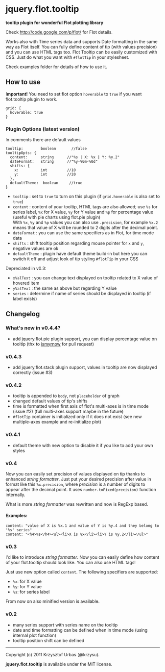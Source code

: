 # jquery.flot.tooltip
__tooltip plugin for wonderful Flot plotting library__

Check http://code.google.com/p/flot/ for Flot details.

Works also with Time series data and supports Date formatting in the same way as Flot itself.
You can fully define content of tip (with values precision) and you can use HTML tags too.
Flot Tooltip can be easily customized with CSS. Just do what you want with `#flotTip` in your stylesheet.

Check examples folder for details of how to use it.


## How to use

__Important!__ You need to set flot option `hoverable` to `true` if you want flot.tooltip plugin to work.

    grid: {
      hoverable: true 
    }

### Plugin Options (latest version)

In comments there are default values  

    tooltip:        boolean       //false
    tooltipOpts: {
      content:      string      //"%s | X: %x | Y: %y.2"
      dateFormat:   string      //"%y-%0m-%0d"
      shifts: { 
        x:          int         //10
        y:          int         //20
      },
      defaultTheme:  boolean     //true
    }


-   `tooltip` : set to `true` to turn on this plugin (if `grid.hoverable` is also set to `true`)
-   `content` : content of your tooltip, HTML tags are also allowed; use `%s` for series label, `%x` for X value, `%y` for Y value and `%p` for percentage value (useful with pie charts using flot.pie plugin)  
	With `%x`, `%y` and `%p` values you can also use `.precision`, for example `%x.2` means that value of X will be rounded to 2 digits after the decimal point.
-   `dateFormat` : you can use the same specifiers as in Flot, for time mode data
-   `shifts` : shift tooltip position regarding mouse pointer for `x` and `y`, negative values are ok
-   `defaultTheme` : plugin have default theme build-in but here you can switch it off and adjust look of tip styling `#flotTip` in your CSS

Depreciated in v0.3:

-   `xValText` : you can change text displayed on tooltip related to X value of hovered item
-   `yValText` : the same as above but regarding Y value
-   `series` : determine if name of series should be displayed in tooltip (if label exists)


## Changelog

### What's new in v0.4.4?

-   add jquery.flot.pie plugin support, you can display percentage value on tooltip (thx to [ismyrnow](https://github.com/ismyrnow) for pull request)

### v0.4.3

-   add jquery.flot.stack plugin support, values in tooltip are now displayed correctly (issue #3)

### v0.4.2

-   tooltip is appended to `body`, not `placeholder` of graph
-   changed default values of tip's shifts
-   time is formatted when first axis of flot's multi-axes is in time mode (issue #2) (full multi-axes support maybe in the future)
-   `#flotTip` container is initialized only if it does not exist (see new multiple-axes example and re-initialize plot)

### v0.4.1

-   default theme with new option to disable it if you like to add your own styles

### v0.4

Now you can easily set precision of values displayed on tip thanks to enhanced _string formatter_.
Just put your desired precision after value in format like this `%x.precision`, 
where _precision_ is a number of digits to appear after the decimal point. It uses `number.toFixed(precision)` function internally.

What is more _string formatter_ was rewritten and now is RegExp based.

#### Examples:

    content: "value of X is %x.1 and value of Y is %y.4 and they belong to '%s' series"
    content: "<h4>%s</h4><ul><li>X is %x</li><li>Y is %y.2</li></ul>"

### v0.3

I'd like to introduce _string formatter_. Now you can easily define how content of your flot.tooltip should look like.
You can also use HTML tags!

Just use new option called `content`. The following specifiers are supported:

-   `%x`: for X value
-   `%y`: for Y value
-   `%s`: for series label

From now on also minified version is available.

### v0.2 ###

-   many series support with series name on the tooltip
-   date and time formatting can be defined when in time mode (using internal plot function)
-   tooltip position shift can be defined




* * *
Copyright (c) 2011 Krzysztof Urbas (@krzysu).

__jquery.flot.tooltip__ is available under the MIT license.